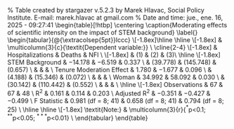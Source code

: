 
% Table created by stargazer v.5.2.3 by Marek Hlavac, Social Policy Institute. E-mail: marek.hlavac at gmail.com
% Date and time: jue., ene. 16, 2025 - 09:27:41
\begin{table}[!htbp] \centering 
  \caption{Moderating effects of scientific intensity on the impact of STEM background} 
  \label{} 
\begin{tabular}{@{\extracolsep{5pt}}lccc} 
\\[-1.8ex]\hline 
\hline \\[-1.8ex] 
 & \multicolumn{3}{c}{\textit{Dependent variable:}} \\ 
\cline{2-4} 
\\[-1.8ex] & Hospitalizations & Deaths & NFI \\ 
\\[-1.8ex] & (1) & (2) & (3)\\ 
\hline \\[-1.8ex] 
 STEM Background & $-$14.178 & $-$6.519 & 0.337 \\ 
  & (39.778) & (145.748) & (0.657) \\ 
  & & & \\ 
 Tenure Moderation Effect & 1.780 & $-$1.677 & 0.096 \\ 
  & (4.188) & (15.346) & (0.072) \\ 
  & & & \\ 
 Woman & 34.992 & 58.092 & 0.030 \\ 
  & (30.142) & (110.442) & (0.552) \\ 
  & & & \\ 
\hline \\[-1.8ex] 
Observations & 67 & 67 & 48 \\ 
R$^{2}$ & 0.161 & 0.114 & 0.203 \\ 
Adjusted R$^{2}$ & $-$0.351 & $-$0.427 & $-$0.499 \\ 
F Statistic & 0.981 (df = 8; 41) & 0.658 (df = 8; 41) & 0.794 (df = 8; 25) \\ 
\hline 
\hline \\[-1.8ex] 
\textit{Note:}  & \multicolumn{3}{r}{$^{*}$p$<$0.1; $^{**}$p$<$0.05; $^{***}$p$<$0.01} \\ 
\end{tabular} 
\end{table} 
